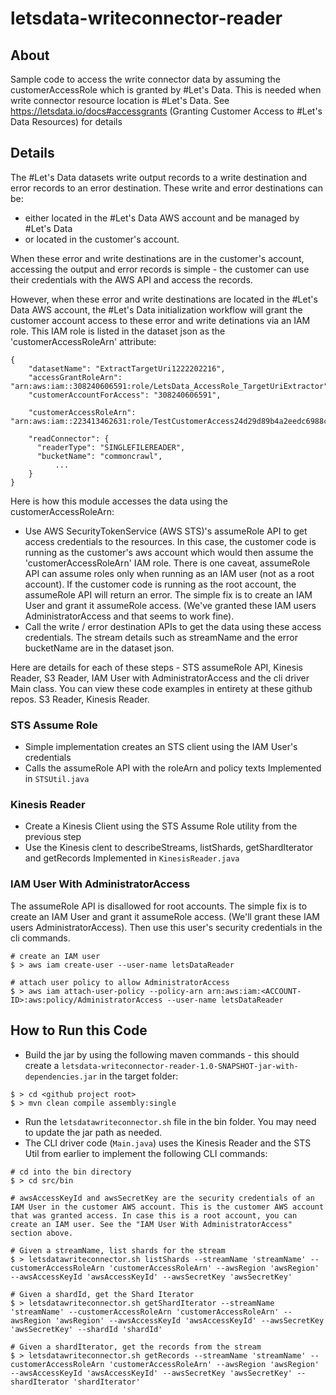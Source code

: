 # letsdata-writeconnector-reader

## About
Sample code to access the write connector data by assuming the customerAccessRole which is granted by #Let's Data. This is needed when write connector resource location is #Let's Data.  See https://letsdata.io/docs#accessgrants (Granting Customer Access to #Let's Data Resources) for details

## Details
The #Let's Data datasets write output records to a write destination and error records to an error destination. These write and error destinations can be:

* either located in the #Let's Data AWS account and be managed by #Let's Data
* or located in the customer's account.

When these error and write destinations are in the customer's account, accessing the output and error records is simple - the customer can use their credentials with the AWS API and access the records.

However, when these error and write destinations are located in the #Let's Data AWS account, the #Let's Data initialization workflow will grant the customer account access to these error and write detinations via an IAM role. This IAM role is listed in the dataset json as the 'customerAccessRoleArn' attribute:
```
{
    "datasetName": "ExtractTargetUri1222202216",
    "accessGrantRoleArn": "arn:aws:iam::308240606591:role/LetsData_AccessRole_TargetUriExtractor",
    "customerAccountForAccess": "308240606591",

    "customerAccessRoleArn": "arn:aws:iam::223413462631:role/TestCustomerAccess24d29d89b4a2eedc6988cfa17a2c3d81IAMRole",

    "readConnector": {
      "readerType": "SINGLEFILEREADER",
      "bucketName": "commoncrawl",
          ...
    }
}
```    

Here is how this module accesses the data using the customerAccessRoleArn:

* Use AWS SecurityTokenService (AWS STS)'s assumeRole API to get access credentials to the resources. In this case, the customer code is running as the customer's aws account which would then assume the 'customerAccessRoleArn' IAM role. There is one caveat, assumeRole API can assume roles only when running as an IAM user (not as a root account). If the customer code is running as the root account, the assumeRole API will return an error. The simple fix is to create an IAM User and grant it assumeRole access. (We've granted these IAM users AdministratorAccess and that seems to work fine).
* Call the write / error destination APIs to get the data using these access credentials. The stream details such as streamName and the error bucketName are in the dataset json.

Here are details for each of these steps - STS assumeRole API, Kinesis Reader, S3 Reader, IAM User with AdministratorAccess and the cli driver Main class. You can view these code examples in entirety at these github repos. S3 Reader, Kinesis Reader.

### STS Assume Role
* Simple implementation creates an STS client using the IAM User's credentials
* Calls the assumeRole API with the roleArn and policy texts
Implemented in ```STSUtil.java```

### Kinesis Reader
* Create a Kinesis Client using the STS Assume Role utility from the previous step
* Use the Kinesis clent to describeStreams, listShards, getShardIterator and getRecords
Implemented in ```KinesisReader.java```

### IAM User With AdministratorAccess
The assumeRole API is disallowed for root accounts. The simple fix is to create an IAM User and grant it assumeRole access. (We'll grant these IAM users AdministratorAccess). Then use this user's security credentials in the cli commands.
```
# create an IAM user
$ > aws iam create-user --user-name letsDataReader

# attach user policy to allow AdministratorAccess
$ > aws iam attach-user-policy --policy-arn arn:aws:iam:<ACCOUNT-ID>:aws:policy/AdministratorAccess --user-name letsDataReader
```

## How to Run this Code
* Build the jar by using the following maven commands - this should create a ```letsdata-writeconnector-reader-1.0-SNAPSHOT-jar-with-dependencies.jar``` in the target folder:
```
$ > cd <github project root>
$ > mvn clean compile assembly:single 
```
* Run the ```letsdatawriteconnector.sh``` file in the bin folder. You may need to update the jar path as needed. 
* The CLI driver code (```Main.java```) uses the Kinesis Reader and the STS Util from earlier to implement the following CLI commands:
```
# cd into the bin directory
$ > cd src/bin

# awsAccessKeyId and awsSecretKey are the security credentials of an IAM User in the customer AWS account. This is the customer AWS account that was granted access. In case this is a root account, you can create an IAM user. See the "IAM User With AdministratorAccess" section above.

# Given a streamName, list shards for the stream
$ > letsdatawriteconnector.sh listShards --streamName 'streamName' --customerAccessRoleArn 'customerAccessRoleArn' --awsRegion 'awsRegion' --awsAccessKeyId 'awsAccessKeyId' --awsSecretKey 'awsSecretKey'

# Given a shardId, get the Shard Iterator
$ > letsdatawriteconnector.sh getShardIterator --streamName 'streamName' --customerAccessRoleArn 'customerAccessRoleArn' --awsRegion 'awsRegion' --awsAccessKeyId 'awsAccessKeyId' --awsSecretKey 'awsSecretKey' --shardId 'shardId'

# Given a shardIterator, get the records from the stream
$ > letsdatawriteconnector.sh getRecords --streamName 'streamName' --customerAccessRoleArn 'customerAccessRoleArn' --awsRegion 'awsRegion' --awsAccessKeyId 'awsAccessKeyId' --awsSecretKey 'awsSecretKey' --shardIterator 'shardIterator'
```